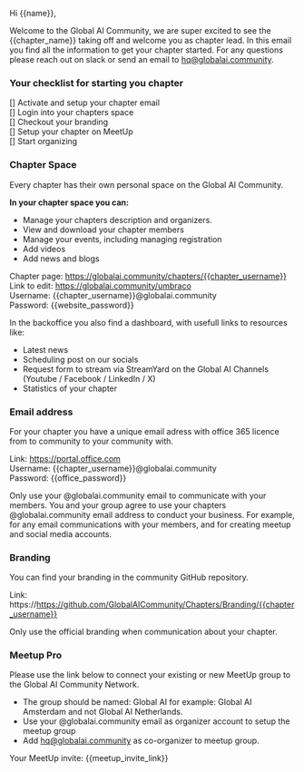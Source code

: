 Hi {{name}},

Welcome to the Global AI Community, we are super excited to see the {{chapter_name}} taking off and welcome you as chapter lead. In this email you find all the information to get your chapter started. For any questions please reach out on slack or send an email to hq@globalai.community.

### Your checklist for starting you chapter
   
[] Activate and setup your chapter email   
[] Login into your chapters space   
[] Checkout your branding    
[] Setup your chapter on MeetUp    
[] Start organizing   




### Chapter Space
Every chapter has their own personal space on the Global AI Community. 

**In your chapter space you can:**
- Manage your chapters description and organizers.
- View and download your chapter members
- Manage your events, including managing registration
- Add videos
- Add news and blogs
    
Chapter page: https://globalai.community/chapters/{{chapter_username}}   
Link to edit: https://globalai.community/umbraco   
Username: {{chapter_username}}@globalai.community   
Password: {{website_password}}  

In the backoffice you also find a dashboard, with usefull links to resources like:
- Latest news
- Scheduling post on our socials
- Request form to stream via StreamYard on the Global AI Channels (Youtube / Facebook / LinkedIn / X)
- Statistics of your chapter

### Email address
For your chapter you have a unique email adress with office 365 licence from to community to your community with.

Link: https://portal.office.com    
Username: {{chapter_username}}@globalai.community   
Password: {{office_password}}

Only use your @globalai.community email to communicate with your members. You and your group agree to use your chapters @globalai.community email address to conduct your business. For example, for any email communications with your members, and for creating meetup and social media accounts.

### Branding
You can find your branding in the community GitHub repository.

Link: https://https://github.com/GlobalAICommunity/Chapters/Branding/{{chapter_username}}

Only use the official branding when communication about your chapter.

### Meetup Pro 
Please use the link below to connect your existing or new MeetUp group to the Global AI Community Network.   

- The group should be named: Global AI <city> for example: Global AI Amsterdam and not Global AI Netherlands.
- Use your @globalai.community email as organizer account to setup the meetup group
- Add hq@globalai.community as co-organizer to meetup group. 

Your MeetUp invite: {{meetup_invite_link}}


